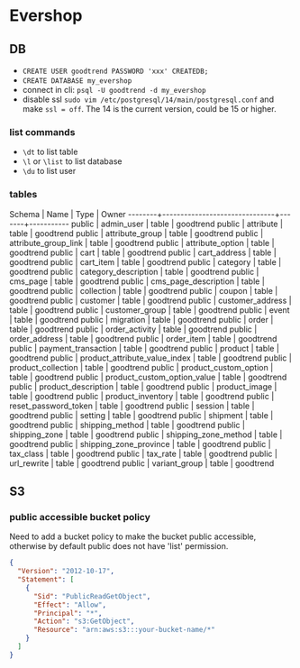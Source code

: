 # Evershop

## DB

- `CREATE USER goodtrend PASSWORD 'xxx' CREATEDB;`
- `CREATE DATABASE my_evershop`
- connect in cli: `psql -U goodtrend -d my_evershop`
- disable ssl `sudo vim /etc/postgresql/14/main/postgresql.conf` and make `ssl = off`. The 14 is the current version, could be 15 or higher.

### list commands

- `\dt` to list table
- `\l` or `\list` to list database
- `\du` to list user

### tables
 Schema |             Name              | Type  |   Owner
--------+-------------------------------+-------+-----------
 public | admin_user                    | table | goodtrend
 public | attribute                     | table | goodtrend
 public | attribute_group               | table | goodtrend
 public | attribute_group_link          | table | goodtrend
 public | attribute_option              | table | goodtrend
 public | cart                          | table | goodtrend
 public | cart_address                  | table | goodtrend
 public | cart_item                     | table | goodtrend
 public | category                      | table | goodtrend
 public | category_description          | table | goodtrend
 public | cms_page                      | table | goodtrend
 public | cms_page_description          | table | goodtrend
 public | collection                    | table | goodtrend
 public | coupon                        | table | goodtrend
 public | customer                      | table | goodtrend
 public | customer_address              | table | goodtrend
 public | customer_group                | table | goodtrend
 public | event                         | table | goodtrend
 public | migration                     | table | goodtrend
 public | order                         | table | goodtrend
 public | order_activity                | table | goodtrend
 public | order_address                 | table | goodtrend
 public | order_item                    | table | goodtrend
 public | payment_transaction           | table | goodtrend
 public | product                       | table | goodtrend
 public | product_attribute_value_index | table | goodtrend
 public | product_collection            | table | goodtrend
 public | product_custom_option         | table | goodtrend
 public | product_custom_option_value   | table | goodtrend
 public | product_description           | table | goodtrend
 public | product_image                 | table | goodtrend
 public | product_inventory             | table | goodtrend
 public | reset_password_token          | table | goodtrend
 public | session                       | table | goodtrend
 public | setting                       | table | goodtrend
 public | shipment                      | table | goodtrend
 public | shipping_method               | table | goodtrend
 public | shipping_zone                 | table | goodtrend
 public | shipping_zone_method          | table | goodtrend
 public | shipping_zone_province        | table | goodtrend
 public | tax_class                     | table | goodtrend
 public | tax_rate                      | table | goodtrend
 public | url_rewrite                   | table | goodtrend
 public | variant_group                 | table | goodtrend


## S3

### public accessible bucket policy

Need to add a bucket policy to make the bucket public accessible, otherwise by default public does not have 'list' permission.

```json
{
  "Version": "2012-10-17",
  "Statement": [
    {
      "Sid": "PublicReadGetObject",
      "Effect": "Allow",
      "Principal": "*",
      "Action": "s3:GetObject",
      "Resource": "arn:aws:s3:::your-bucket-name/*"
    }
  ]
}
```